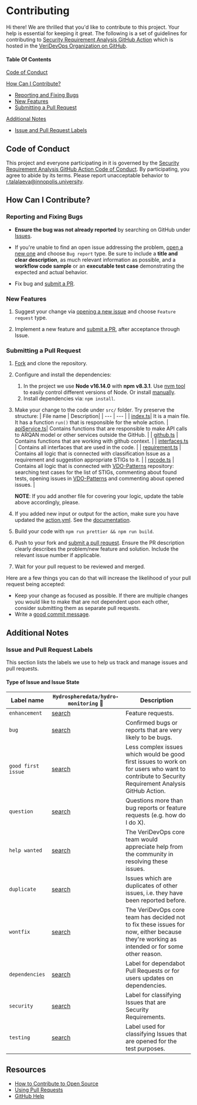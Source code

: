 # Contributing

Hi there! We are thrilled that you'd like to contribute to this project. Your help is essential for keeping it great.
The following is a set of guidelines for contributing to [Security Requirement Analysis GitHub Action](https://github.com/VeriDevOps/security-requirement-analysis) which is hosted in the [VeriDevOps Organization on GitHub](https://github.com/VeriDevOps).

#### Table Of Contents

[Code of Conduct](#code-of-conduct)

[How Can I Contribute?](#how-can-i-contribute)

- [Reporting and Fixing Bugs](#reporting-and-fixing-bugs)
- [New Features](#new-features)
- [Submitting a Pull Request](#submitting-a-pull-request)

[Additional Notes](#additional-notes)

- [Issue and Pull Request Labels](#issue-and-pull-request-labels)

## Code of Conduct

This project and everyone participating in it is governed by the [Security Requirement Analysis GitHub Action Code of Conduct](CODE_OF_CONDUCT.md). By participating, you agree to abide by its terms. Please report unacceptable behavior to [r.talalaeva@innopolis.university](mailto:r.talalaeva@innopolis.university).

## How Can I Contribute?

### Reporting and Fixing Bugs

- **Ensure the bug was not already reported** by searching on GitHub under [Issues](https://github.com/VeriDevOps/security-requirement-analysis/issues?q=is%3Aopen+is%3Aissue+label%3Abug).

- If you're unable to find an open issue addressing the problem, [open a new one](https://github.com/VeriDevOps/security-requirement-analysis/issues/new/choose) and choose `Bug report` type. Be sure to include a **title and clear description**, as much relevant information as possible, and a **workflow code sample** or an **executable test case** demonstrating the expected and actual behavior.

- Fix bug and [submit a PR](#submitting-a-pull-request).

### New Features

1. Suggest your change via [opening a new issue](https://github.com/VeriDevOps/security-requirement-analysis/issues/new/choose) and choose `Feature request` type.

2. Implement a new feature and [submit a PR](#submitting-a-pull-request), after acceptance through Issue.

### Submitting a Pull Request

1. [Fork](https://github.com/VeriDevOps/security-requirement-analysis/fork) and clone the repository.
2. Configure and install the dependencies:
   1. In the project we use **Node v16.14.0** with **npm v8.3.1**. Use [nvm tool](https://github.com/nvm-sh/nvm) to easily control different versions of Node. Or install [manually](https://nodejs.org/en/download/releases/).
   2. Install dependencies via: `npm install`.
3. Make your change to the code under `src/` folder. Try preserve the structure:
   | File name | Description|
   | --- | --- |
   | [index.ts](https://github.com/VeriDevOps/security-requirement-analysis/blob/main/src/index.ts)| It is a main file. It has a function `run()` that is responsible for the whole action.
   | [apiService.ts](https://github.com/VeriDevOps/security-requirement-analysis/blob/main/src/apiService.ts)| Contains functions that are responsible to make API calls to ARQAN model or other services outside the GitHub. |
   | [github.ts](https://github.com/VeriDevOps/security-requirement-analysis/blob/main/src/github.ts) | Contains functions that are working with github context. |
   | [interfaces.ts](https://github.com/VeriDevOps/security-requirement-analysis/blob/main/src/interfaces.ts) | Contains all interfaces that are used in the code. |
   | [requirement.ts](https://github.com/VeriDevOps/security-requirement-analysis/blob/main/src/requirement.ts) | Contains all logic that is connected with classification Issue as a requirement and suggestion appropriate STIGs to it. |
   | [rqcode.ts](https://github.com/VeriDevOps/security-requirement-analysis/blob/main/src/rqcode.ts) | Contains all logic that is connected with [VDO-Patterns](https://github.com/anaumchev/VDO-Patterns.git) repository: searching test cases for the list of STIGs, commenting about found tests, opening issues in [VDO-Patterns](https://github.com/anaumchev/VDO-Patterns.git) and commenting about opened issues. |

   **NOTE**: If you add another file for covering your logic, update the table above accordingly, please.

4. If you added new input or output for the action, make sure you have updated the [action.yml](https://github.com/VeriDevOps/security-requirement-analysis/blob/main/action.yml). See the [documentation](https://docs.github.com/en/actions/creating-actions/metadata-syntax-for-github-actions).
5. Build your code with `npm run prettier && npm run build`.
6. Push to your fork and [submit a pull request](https://github.com/veridevops/security-requirement-analysis/compare). Ensure the PR description clearly describes the problem/new feature and solution. Include the relevant issue number if applicable.
7. Wait for your pull request to be reviewed and merged.

Here are a few things you can do that will increase the likelihood of your pull request being accepted:

- Keep your change as focused as possible. If there are multiple changes you would like to make that are not dependent upon each other, consider submitting them as separate pull requests.
- Write a [good commit message](http://tbaggery.com/2008/04/19/a-note-about-git-commit-messages.html).

## Additional Notes

### Issue and Pull Request Labels

This section lists the labels we use to help us track and manage issues and pull requests.

#### Type of Issue and Issue State

| Label name         | `Hydrospheredata/hydro-monitoring` :mag_right:                                                                                            | Description                                                                                                                                      |
| ------------------ | ----------------------------------------------------------------------------------------------------------------------------------------- | ------------------------------------------------------------------------------------------------------------------------------------------------ |
| `enhancement`      | [search](https://github.com/search?q=is%3Aopen+is%3Aissue+repo%3AVeriDevOps%2Fsecurity-requirement-analysis+label%3Aenhancement)          | Feature requests.                                                                                                                                |
| `bug`              | [search](https://github.com/search?q=is%3Aopen+is%3Aissue+repo%3AVeriDevOps%2Fsecurity-requirement-analysis+label%3Abug)                  | Confirmed bugs or reports that are very likely to be bugs.                                                                                       |
| `good first issue` | [search](https://github.com/search?q=is%3Aopen+is%3Aissue+repo%3AVeriDevOps%2Fsecurity-requirement-analysis+label%3Agood%20first%20issue) | Less complex issues which would be good first issues to work on for users who want to contribute to Security Requirement Analysis GitHub Action. |
| `question`         | [search](https://github.com/search?q=is%3Aopen+is%3Aissue+repo%3AVeriDevOps%2Fsecurity-requirement-analysis+label%3Aquestion)             | Questions more than bug reports or feature requests (e.g. how do I do X).                                                                        |
| `help wanted`      | [search](https://github.com/search?q=is%3Aopen+is%3Aissue+repo%3AVeriDevOps%2Fsecurity-requirement-analysis+label%3Ahelp%20wanted)        | The VeriDevOps core team would appreciate help from the community in resolving these issues.                                                     |
| `duplicate`        | [search](https://github.com/search?q=is%3Aopen+is%3Aissue+repo%3AVeriDevOps%2Fsecurity-requirement-analysis+label%3Aduplicate)            | Issues which are duplicates of other issues, i.e. they have been reported before.                                                                |
| `wontfix`          | [search](https://github.com/search?q=is%3Aopen+is%3Aissue+repo%3AVeriDevOps%2Fsecurity-requirement-analysis+label%3Awontfix)              | The VeriDevOps core team has decided not to fix these issues for now, either because they're working as intended or for some other reason.       |
| `dependencies`     | [search](https://github.com/search?q=is%3Aopen+is%3Aissue+repo%3AVeriDevOps%2Fsecurity-requirement-analysis+label%3Adependencies)         | Label for dependabot Pull Requests or for users updates on dependencies.                                                                         |
| `security`         | [search](https://github.com/search?q=is%3Aopen+is%3Aissue+repo%3AVeriDevOps%2Fsecurity-requirement-analysis+label%3Asecurity)             | Label for classifying Issues that are Security Requirements.                                                                                     |
| `testing`          | [search](https://github.com/search?q=is%3Aopen+is%3Aissue+repo%3AVeriDevOps%2Fsecurity-requirement-analysis+label%3Atesting)              | Label used for classifying Issues that are opened for the test purposes.                                                                         |

## Resources

- [How to Contribute to Open Source](https://opensource.guide/how-to-contribute/)
- [Using Pull Requests](https://help.github.com/articles/about-pull-requests/)
- [GitHub Help](https://help.github.com)
